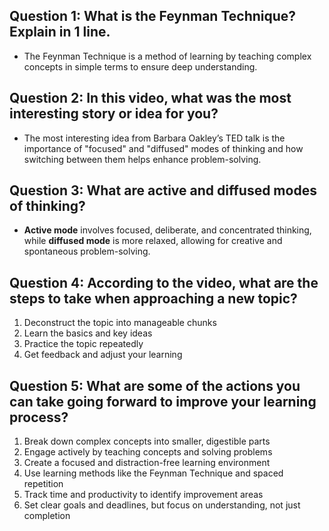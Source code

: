 ## Question 1: What is the Feynman Technique? Explain in 1 line.
- The Feynman Technique is a method of learning by teaching complex concepts in simple terms to ensure deep understanding.

## Question 2: In this video, what was the most interesting story or idea for you?
- The most interesting idea from Barbara Oakley’s TED talk is the importance of "focused" and "diffused" modes of thinking and how switching between them helps enhance problem-solving.

## Question 3: What are active and diffused modes of thinking?
- **Active mode** involves focused, deliberate, and concentrated thinking, while **diffused mode** is more relaxed, allowing for creative and spontaneous problem-solving.

## Question 4: According to the video, what are the steps to take when approaching a new topic?
1. Deconstruct the topic into manageable chunks
2. Learn the basics and key ideas
3. Practice the topic repeatedly
4. Get feedback and adjust your learning

## Question 5: What are some of the actions you can take going forward to improve your learning process?
1. Break down complex concepts into smaller, digestible parts
2. Engage actively by teaching concepts and solving problems
3. Create a focused and distraction-free learning environment
4. Use learning methods like the Feynman Technique and spaced repetition
5. Track time and productivity to identify improvement areas
6. Set clear goals and deadlines, but focus on understanding, not just completion
